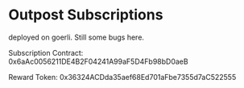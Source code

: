 # Outpost Subscriptions

deployed on goerli. Still some bugs here.

Subscription Contract: 0x6aAc0056211DE4B2F04241A99aF5D4Fb98bD0aeB

Reward Token: 0x36324ACDda35aef68Ed701aFbe7355d7aC522555
